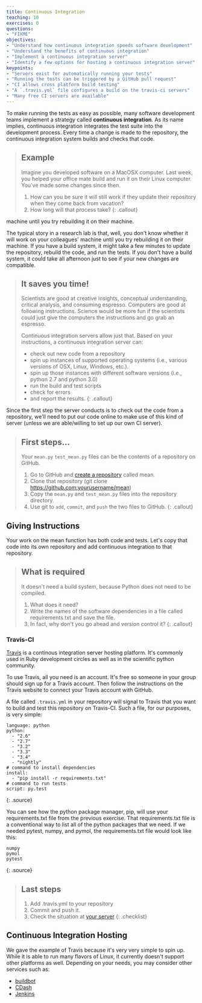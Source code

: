 ```yaml
---
title: Continuous Integration
teaching: 10
exercises: 0
questions:
- "FIXME"
objectives:
- "Understand how continuous integration speeds software development"
- "Understand the benefits of continuous integration"
- "Implement a continuous integration server"
- "Identify a few options for hosting a continuous integration server"
keypoints:
- "Servers exist for automatically running your tests"
- "Running the tests can be triggered by a GitHub pull request"
- "CI allows cross platform build testing"
- "A `.travis.yml` file configures a build on the travis-ci servers"
- "Many free CI servers are available"
---
```


To make running the tests as easy as possible, many software development teams
implement a strategy called **continuous integration**.
As its name implies, continuous integration integrates the test suite into the
development process. Every time a change is made to the repository, the
continuous integration system builds and checks that code.

> ## Example
>
> Imagine you developed software on a MacOSX computer. Last week, you helped
> your office mate build and run it on their Linux computer. You've made some
> changes since then.
> 1. How can you be sure it will still work if they update their repository when they come back from vacation?
> 2. How long will that process take?
{: .callout}

machine until you try rebuilding it on their machine.

The typical story in a research lab is that, well, you don't know whether it
will work on your colleagues' machine until you try rebuilding it on their
machine. If you have a build system, it might take a few minutes to update the
repository, rebuild the code, and run the tests. If you don't have a build
system, it could take all afternoon just to see if your new changes are
compatible.

> ## It saves you time!
>
> Scientists are good at creative insights, conceptual understanding, critical
> analysis, and consuming espresso. Computers are good at following instructions.
> Science would be more fun if the scientists could just give the computers the
> instructions and go grab an espresso.
>
> Continuous integration servers allow just that. Based on your instructions, a
> continuous integration server can:
>
> - check out new code from a repository
> - spin up instances of supported operating systems (i.e., various versions of OSX, Linux, Windows, etc.).
> - spin up those instances with different software versions (i.e., python 2.7 and python 3.0)
> - run the build and test scripts
> - check for errors
> - and report the results.
{: .callout}


Since the first step the server conducts is to check out the code from a
repository, we'll need to put our code online to make use of this kind of
server (unless we are able/willing to set up our own CI server).


> ## First steps...
>
> Your `mean.py` `test_mean.py` files can be the contents of a repository on
> GitHub.
>
> 1. Go to GitHub and [create a repository](https://github.com/new) called mean.
> 2. Clone that repository (git clone https://github.com:yourusername/mean)
> 3. Copy the `mean.py` and `test_mean.py` files into the repository directory.
> 4. Use git to `add`, `commit`, and `push` the two files to GitHub.
{: .callout}

## Giving Instructions

Your work on the mean function has both code and tests. Let's copy that code
into its own repository and add continuous integration to that repository.

> ## What is required
>
> It doesn't need a build system, because Python does not need to be compiled.
>
> 1. What does it need?
> 2. Write the names of the software dependencies in a file called requirements.txt and save the file.
> 3. In fact, why don't you go ahead and version control it?
{: .callout}

### Travis-CI

[Travis](https://travis-ci.org/) is a continous integration server
hosting platform. It's commonly used in Ruby development circles as
well as in the scientific python community.

To use Travis, all you need is an account. It's free so someone in your group
should sign up for a Travis account. Then follow the instructions on the Travis
website to connect your Travis account with GitHub.

A file called `.travis.yml` in your repository will signal to Travis that you want to build and test this repository on Travis-CI. Such a file, for our purposes, is very simple:

~~~
language: python
python:
  - "2.6"
  - "2.7"
  - "3.2"
  - "3.3"
  - "3.4"
  - "nightly"
# command to install dependencies
install:
  - "pip install -r requirements.txt"
# command to run tests
script: py.test
~~~
{: .source}

You can see how the python package manager, pip, will use your requirements.txt file
from the previous exercise. That requirements.txt file is a conventional way to
list all of the python packages that we need. If we needed pytest, numpy, and
pymol, the requirements.txt file would look like this:

~~~
numpy
pymol
pytest
~~~
{: .source}

> ## Last steps
>
> 1. Add .travis.yml to your repository
> 2. Commit and push it.
> 3. Check the situation at [your server](https://travis-ci.org/)
{: .checklist}

## Continuous Integration Hosting

We gave the example of Travis because it's very very simple to spin up. While
it is able to run many flavors of Linux, it currently doesn't support other
platforms as well. Depending on your needs, you may consider other services
such as:

- [buildbot](http://buildbot.net/)
- [CDash](http://www.cdash.org/)
- [Jenkins](https://jenkins-ci.org/)
